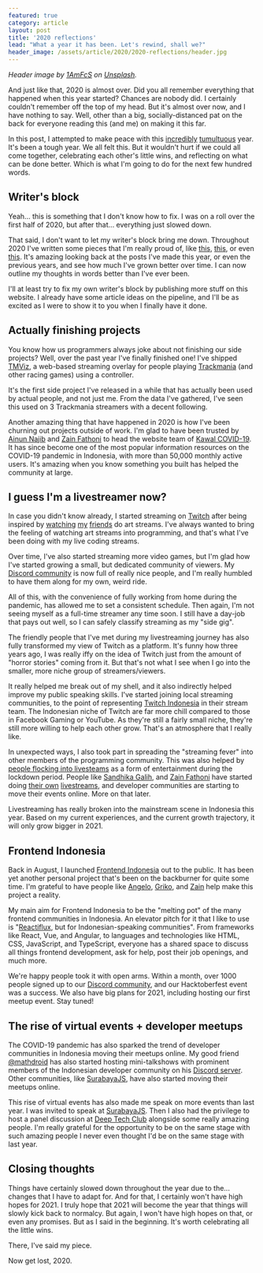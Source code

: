 ```yaml
---
featured: true
category: article
layout: post
title: '2020 reflections'
lead: "What a year it has been. Let's rewind, shall we?"
header_image: /assets/article/2020/2020-reflections/header.jpg
---
```


_Header image by [1AmFcS](https://unsplash.com/@1amfcs) on [Unsplash](https://unsplash.com/photos/WBXeMvMNil0)._

And just like that, 2020 is almost over. Did you all remember everything that happened when this year started? Chances are nobody did. I certainly couldn't remember off the top of my head. But it's almost over now, and I have nothing to say. Well, other than a big, socially-distanced pat on the back for everyone reading this (and me) on making it this far.

In this post, I attempted to make peace with this [incredibly](https://www.who.int/emergencies/diseases/novel-coronavirus-2019) [tumultuous](https://blacklivesmatters.carrd.co/) year. It's been a tough year. We all felt this. But it wouldn't hurt if we could all come together, celebrating each other's little wins, and reflecting on what can be done better. Which is what I'm going to do for the next few hundred words.

## Writer's block

Yeah... this is something that I don't know how to fix. I was on a roll over the first half of 2020, but after that... everything just slowed down.

That said, I don't want to let my writer's block bring me down. Throughout 2020 I've written some pieces that I'm really proud of, like [this](/posts/2020/03/07/supercharging-your-nextjs-site-with-getstaticprops-and-getstaticpaths/), [this](/posts/2020/07/13/coil-web-monetization/), or even [this](https://www.motorsport101.com/a-tribute-to-a-100-gran-turismo-4-speedrun-attempt/). It's amazing looking back at the posts I've made this year, or even the previous years, and see how much I've grown better over time. I can now outline my thoughts in words better than I've ever been.

I'll at least try to fix my own writer's block by publishing more stuff on this website. I already have some article ideas on the pipeline, and I'll be as excited as I were to show it to you when I finally have it done.

## Actually finishing projects

You know how us programmers always joke about not finishing our side projects? Well, over the past year I've finally finished one! I've shipped [TMViz](https://tmviz.vercel.app/), a web-based streaming overlay for people playing [Trackmania](https://trackmania.com/) (and other racing games) using a controller.

It's the first side project I've released in a while that has actually been used by actual people, and not just me. From the data I've gathered, I've seen this used on 3 Trackmania streamers with a decent following.

Another amazing thing that have happened in 2020 is how I've been churning out projects outside of work. I'm glad to have been trusted by [Ainun Najib](https://twitter.com/ainunnajib) and [Zain Fathoni](https://twitter.com/zainfathoni) to head the website team of [Kawal COVID-19](https://kawalcovid19.id/). It has since become one of the most popular information resources on the COVID-19 pandemic in Indonesia, with more than 50,000 monthly active users. It's amazing when you know something you built has helped the community at large.

## I guess I'm a livestreamer now?

In case you didn't know already, I started streaming on [Twitch](https://www.twitch.tv/resir014) after being inspired by [watching](https://www.twitch.tv/cottonwings) [my](https://www.twitch.tv/Mr_Randomnese) [friends](https://www.twitch.tv/Capssimistic) do art streams. I've always wanted to bring the feeling of watching art streams into programming, and that's what I've been doing with my live coding streams.

Over time, I've also started streaming more video games, but I'm glad how I've started growing a small, but dedicated community of viewers. My [Discord community](https://discord.gg/ws3P4wf) is now full of really nice people, and I'm really humbled to have them along for my own, weird ride.

All of this, with the convenience of fully working from home during the pandemic, has allowed me to set a consistent schedule. Then again, I'm not seeing myself as a full-time streamer any time soon. I still have a day-job that pays out well, so I can safely classify streaming as my "side gig".

The friendly people that I've met during my livestreaming journey has also fully transformed my view of Twitch as a platform. It's funny how three years ago, I was really iffy on the idea of Twitch just from the amount of "horror stories" coming from it. But that's not what I see when I go into the smaller, more niche group of streamers/viewers.

It really helped me break out of my shell, and it also indirectly helped improve my public speaking skills. I've started joining local streaming communities, to the point of representing [Twitch Indonesia](https://twitchindonesia.com/) in their stream team. The Indonesian niche of Twitch are far more chill compared to those in Facebook Gaming or YouTube. As they're still a fairly small niche, they're still more willing to help each other grow. That's an atmosphere that I really like.

In unexpected ways, I also took part in spreading the "streaming fever" into other members of the programming community. This was also helped by [people flocking into livesteams](https://blog.streamelements.com/state-of-the-stream-june-q2-2020-livestreaming-is-getting-much-larger-and-more-global-8acfc3fadbba) as a form of entertainment during the lockdown period. People like [Sandhika Galih](https://twitter.com/sandhikagalih), and [Zain Fathoni](https://twitter.com/zainfathoni) have started doing [their own](https://www.youtube.com/watch?v=zVEFR48Oi2s) [livestreams](https://www.youtube.com/watch?v=illuVAmt3kI), and developer communities are starting to move their events online. More on that later.

Livestreaming has really broken into the mainstream scene in Indonesia this year. Based on my current experiences, and the current growth trajectory, it will only grow bigger in 2021.

## Frontend Indonesia

Back in August, I launched [Frontend Indonesia](https://feid.dev/) out to the public. It has been yet another personal project that's been on the backburner for quite some time. I'm grateful to have people like [Angelo](https://twitter.com/UwUngelo), [Griko](https://twitter.com/griko_nibras), and [Zain](https://twitter.com/zainfathoni) help make this project a reality.

My main aim for Frontend Indonesia to be the "melting pot" of the many frontend communities in Indonesia. An elevator pitch for it that I like to use is "[Reactiflux](https://www.reactiflux.com/), but for Indonesian-speaking communities". From frameworks like React, Vue, and Angular, to languages and technologies like HTML, CSS, JavaScript, and TypeScript, everyone has a shared space to discuss all things frontend development, ask for help, post their job openings, and much more.

We're happy people took it with open arms. Within a month, over 1000 people signed up to our [Discord community](https://s.feid.dev/discord), and our Hacktoberfest event was a success. We also have big plans for 2021, including hosting our first meetup event. Stay tuned!

## The rise of virtual events + developer meetups

The COVID-19 pandemic has also sparked the trend of developer communities in Indonesia moving their meetups online. My good friend [@mathdroid](https://twitter.com/mathdroid) has also started hosting mini-talkshows with prominent members of the Indonesian developer community on his [Discord server](https://mathdro.id/discord). Other communities, like [SurabayaJS](https://surabayajs.org/), have also started moving their meetups online.

This rise of virtual events has also made me speak on more events than last year. I was invited to speak at [SurabayaJS](https://www.twitch.tv/videos/718100906). Then I also had the privilege to host a panel discussion at [Deep Tech Club](https://www.youtube.com/watch?v=nAbSRXkFC9M) alongside some really amazing people. I'm really grateful for the opportunity to be on the same stage with such amazing people I never even thought I'd be on the same stage with last year.

## Closing thoughts

Things have certainly slowed down throughout the year due to the... changes that I have to adapt for. And for that, I certainly won't have high hopes for 2021. I truly hope that 2021 will become the year that things will slowly kick back to normalcy. But again, I won't have high hopes on that, or even any promises. But as I said in the beginning. It's worth celebrating all the little wins.

There, I've said my piece.

Now get lost, 2020.
